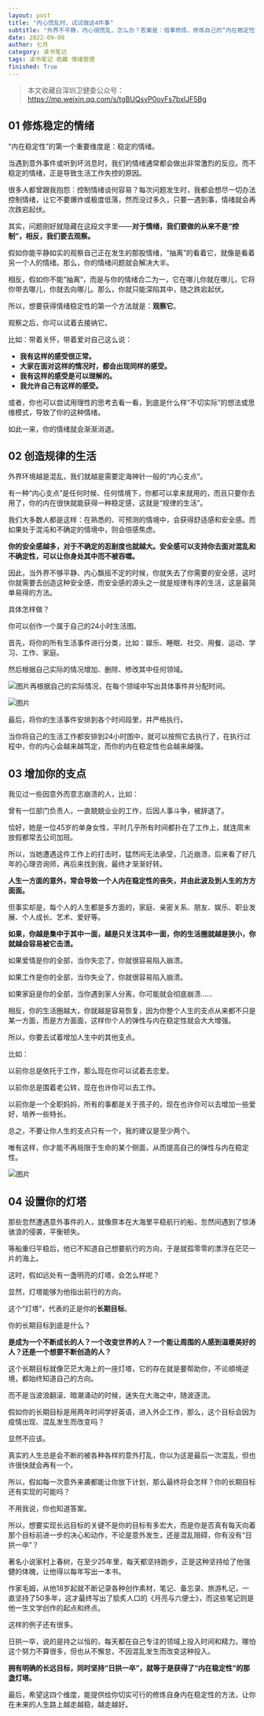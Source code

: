 ```yaml
---
layout: post
title: "内心慌乱时，试试做这4件事"
subtitle: "外界不平静，内心很慌乱，怎么办？答案是：借事修炼，修炼自己的“内在稳定性”。"
date: 2022-09-08
author: 七月
category: 读书笔记
tags: 读书笔记 收藏 情绪管理
finished: True
---
```


> 本文收藏自深圳卫健委公众号：https://mp.weixin.qq.com/s/tgBUQsvP0ovFs7bxlJF5Bg

## 01 修炼稳定的情绪

“内在稳定性”的第一个重要维度是：稳定的情绪。

当遇到意外事件或听到坏消息时，我们的情绪通常都会做出非常激烈的反应。而不稳定的情绪，正是导致生活工作失控的原因。

很多人都曾跟我抱怨：控制情绪谈何容易？每次问题发生时，我都会想尽一切办法控制情绪，让它不要爆炸或极度低落，然而没过多久，只要一遇到事，情绪就会再次跌宕起伏。

其实，问题刚好就隐藏在这段文字里——**对于情绪，我们要做的从来不是“控制”，相反，我们要去观察。**

假如你能平静如实的观察自己正在发生的那股情绪，“抽离”的看着它，就像是看着另一个人的情绪。那么，你的情绪问题就会解决大半。

相反，假如你不能“抽离”，而是与你的情绪合二为一，它在哪儿你就在哪儿，它将你带去哪儿，你就去向哪儿。那么，你就只能深陷其中，随之跌宕起伏。

所以，想要获得情绪稳定性的第一个方法就是：**观察它**。

观察之后，你可以试着去接纳它。

比如：带着关怀，带着爱对自己这么说：

- **我有这样的感受很正常。**
- **大家在面对这样的情况时，都会出现同样的感受。**
- **我有这样的感受是可以理解的。**
- **我允许自己有这样的感受。**

或者，你也可以尝试用理性的思考去看一看，到底是什么样“不切实际”的想法或思维模式，导致了你的这种情绪。

如此一来，你的情绪就会渐渐消退。

## 02 创造规律的生活

外界环境越是混乱，我们就越是需要定海神针一般的“内心支点”。

有一种“内心支点”是任何时候、任何情境下，你都可以拿来就用的，而且只要你去用了，你的内在很快就能获得一种稳定感，这就是“规律的生活”。 

我们大多数人都是这样：在熟悉的、可预测的情境中，会获得舒适感和安全感。而如果处于混沌和不确定的情境中，则会倍感焦虑。

**你的安全感越多，对于不确定的忍耐度也就越大。安全感可以支持你去面对混乱和不确定性，可以让你身处其中而不被吞噬。**

因此，当外界不够平静、内心飘摇不定的时候，你就失去了你需要的安全感，这时你就需要去创造这种安全感，而安全感的源头之一就是规律有序的生活，这是最简单易得的方法。

具体怎样做？

你可以创作一个属于自己的24小时生活图。

首先，将你的所有生活事件进行分类，比如：娱乐、睡眠、社交、用餐、运动、学习、工作、家庭。

然后根据自己实际的情况增加、删除、修改其中任何领域。

![图片](https://mmbiz.qpic.cn/mmbiz_png/N5niatN9B18wAReFKw6FyCNA9Hpg7Ql5YPeUDhQ0zZp2A0eIicFZQxdqGibGvn4kOCG49qvrumq36aMWAVVXYrZ1A/640?wx_fmt=png&wxfrom=5&wx_lazy=1&wx_co=1)再根据自己的实际情况，在每个领域中写出具体事件并分配时间。 

![图片](https://mmbiz.qpic.cn/mmbiz_jpg/N5niatN9B18wAReFKw6FyCNA9Hpg7Ql5YXsGShuwYEMrwxJlPLIap2q9FQw4G6rBfRtl9Q4auSoPrXQkUYlhHKA/640?wx_fmt=jpeg&wxfrom=5&wx_lazy=1&wx_co=1)

最后，将你的生活事件安排到各个时间段里，并严格执行。

当你将自己的生活工作都安排到24小时图中，就可以按照它去执行了，在执行过程中，你的内心会越来越笃定，而你的内在稳定性也会越来越强。

## 03  增加你的支点

我见过一些因意外而意志崩溃的人，比如：

曾有一位部门负责人，一直兢兢业业的工作，后因人事斗争，被辞退了。

恰好，她是一位45岁的单身女性，平时几乎所有时间都扑在了工作上，就连周末放假都常去公司加班。

所以，当她遭遇这件工作上的打击时，猛然间无法承受，几近崩溃，后来看了好几年的心理咨询师，再后来找到我，最终才渐渐好转。 

**人生一方面的意外，常会导致一个人内在稳定性的丧失，并由此波及到人生的方方面面。**

但事实却是，每个人的人生都是多方面的，家庭、亲密关系、朋友、娱乐、职业发展、个人成长、艺术、爱好等。

**如果，你越是集中于其中一面，越是只关注其中一面，你的生活圈就越是狭小，你就越会容易被它击溃。**

如果爱情是你的全部，当你失恋了，你就很容易陷入崩溃。

如果工作是你的全部，当你失业了，你就很容易陷入崩溃。

如果家庭是你的全部，当你遇到家人分离，你可能就会彻底崩溃......

相反，你的生活圈越大，你就越是容易恢复，因为你整个人生的支点从来都不只是某一方面，而是方方面面，这样你个人的弹性与内在稳定性就会大大增强。

所以，你要去试着增加人生中的其他支点。

比如：

以前你总是依托于工作，那么现在你可以试着去恋爱。

以前你总是围着老公转，现在也许你可以去工作。

以前你是一个全职妈妈，所有的事都是关于孩子的，现在也许你可以去增加一些爱好，培养一些特长。

总之，不要让你人生的支点只有一个，我的建议是至少两个。

唯有这样，你才能不再局限于生命的某个侧面，从而提高自己的弹性与内在稳定性。

![图片](https://mmbiz.qpic.cn/mmbiz_jpg/N5niatN9B18wAReFKw6FyCNA9Hpg7Ql5YvdHO0J5uYjzelYG1l5JTiaSbUzB4WSN4lAibBHoKA1E373eb0WHxIpXw/640?wx_fmt=jpeg&wxfrom=5&wx_lazy=1&wx_co=1)

## 04 设置你的灯塔

那些忽然遭遇意外事件的人，就像原本在大海里平稳航行的船，忽然间遇到了惊涛骇浪的侵袭，平衡顿失。

等船重归平稳后，他已不知道自己想要航行的方向，于是就孤零零的漂浮在茫茫一片的海上。

这时，假如远处有一盏明亮的灯塔，会怎么样呢？

显然，灯塔能够为他指出前行的方向。

这个“灯塔”，代表的正是你的**长期目标**。

你的长期目标到底是什么？

**是成为一个不断成长的人？一个改变世界的人？一个能让周围的人感到温暖美好的人？还是一个想要不断创造的人？**

这个长期目标就像茫茫大海上的一座灯塔，它的存在就是要帮助你，不论顺境逆境，都始终知道自己的方向。

而不是当波浪翻滚、暗潮涌动的时候，迷失在大海之中，随波逐流。

假如你的长期目标是用两年时间学好英语，进入外企工作，那么，这个目标会因为疫情出现、混乱发生而改变吗？

显然不应该。

真实的人生总是会不断的被各种各样的意外打乱，你以为这是最后一次混乱，但也许很快就会再有一个。

所以，假如每一次意外来袭都能让你放下计划，那么最终将会怎样？你的长期目标还有实现的可能吗？

不用我说，你也知道答案。

所以，想要实现长远目标的关键不是你的目标有多宏大，而是你是否真有每天向着那个目标前进一步的决心和动作，不论是意外发生，还是混乱阻碍，你有没有“日拱一卒”？ 

著名小说家村上春树，在至少25年里，每天都坚持跑步，正是这种坚持给了他强健的体魄，让他得以每年写出一本书。

作家毛姆，从他18岁起就不断记录各种创作素材，笔记、备忘录、旅游札记，一直坚持了50多年，这才最终写出了脍炙人口的《月亮与六便士》，而这些笔记则是他一生文学创作的起点和终点。 

这样的例子还有很多。

日拱一卒，说的是持之以恒的，每天都在自己专注的领域上投入时间和精力。哪怕这个努力不算很多，但也从不懈怠，不因混乱发生而改变这种投入。

**拥有明确的长远目标，同时坚持“日拱一卒”，就等于是获得了“内在稳定性”的那盏灯塔。** 

最后，希望这四个维度，能提供给你切实可行的修炼自身内在稳定性的方法，让你在未来的人生路上越走越稳，越走越好。